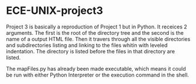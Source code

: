 # ECE-UNIX-project3

Project 3 is basically a reproduction of Project 1 but in Python. It receices 2 arguments. The first is the root of the directory tree and the second is the name of a output HTML file. Then it travers through all the visible directories and subdirectories listing and linking to the files whitin with leveled indentation. The directory is listed before the files in that directory are listed.

The mapFiles.py has already been made executable, which means it could be run with either Python Interpreter or the execution command in the shell.
